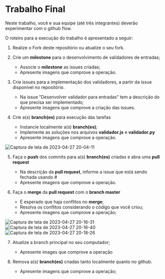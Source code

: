 # Trabalho Final

Neste trabalho, você e sua equipe (até três integrantes) deverão experimentar com o github flow.

O roteiro para a execução do trabalho é apresentado a seguir:

1. Realize o Fork deste repositório ou atualize o seu fork.
2. Crie um __milestone__ para o desenvolvimento de validadores de entradas;
    - Associe o __milestone__ as issues criadas;
    - Apresente imagens que comprove a operação.

3. Crie issues para a implementação dos validadores, a partir da issue disponível no repositório.
    - Na issue "Desenvolver validador para entradas" tem a descrição do que precisa ser implementado;
    - Apresente imagens que comprove a criação das issues.

4. Crie a(s) __branch(es)__ para execução das tarefas
    - Instancie localmente a(s) __branch(es)__;
    - Implemente as soluções nos arquivos __validador.js__ e __validador.py__
    - Apresente imagens que comprove a operação.

![Captura de tela de 2023-04-27 20-04-11](https://user-images.githubusercontent.com/44775324/235015706-3af885b0-eb53-410a-947f-b30993756667.png)

5. Faça o __push__ dos commits para a(s) __branch(es)__ criadas e abra uma __pull request__
    - Na descrição da __pull request__, informe a issue que está sendo fechada usando #
    - Apresente imagens que comprove a operação.

6. Faça o __merge__ da __pull request__ com o __branch master__
    - É esperado que haja conflitos no __merge__; 
    - Resolva os conflitos considerando o código que você criou;
    - Apresente imagens que comprove a operação;

![Captura de tela de 2023-04-27 20-16-31](https://user-images.githubusercontent.com/44775324/235017633-21001048-3535-4ae0-80e0-64579d542bb9.png)
![Captura de tela de 2023-04-27 20-16-40](https://user-images.githubusercontent.com/44775324/235017647-7f9c7d50-156c-4e5c-958b-a3710ab1d1ff.png)
![Captura de tela de 2023-04-27 20-18-26](https://user-images.githubusercontent.com/44775324/235017652-1db68332-67f1-4d42-a6c2-abc622e1f0e9.png)

7. Atualize a branch principal no seu computador;
    - Apresente images que comprove a operação

8. Remova a(s) __branch(es)__ criadas tanto localmente quanto no github.
    - Apresente imagens que comprove a operação;
